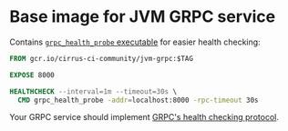# Base image for JVM GRPC service

Contains [`grpc_health_probe` executable](https://github.com/grpc-ecosystem/grpc-health-probe) for easier health checking:

```Dockerfile
FROM gcr.io/cirrus-ci-community/jvm-grpc:$TAG

EXPOSE 8000

HEALTHCHECK --interval=1m --timeout=30s \
  CMD grpc_health_probe -addr=localhost:8000 -rpc-timeout 30s
```

Your GRPC service should implement [GRPC's health checking protocol](https://github.com/grpc/grpc/blob/master/doc/health-checking.md).
